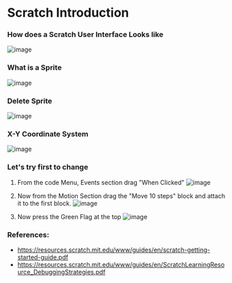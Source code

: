 # Scratch Introduction

### How does a Scratch User Interface Looks like
![image](https://github.com/saurabhgokhale/dcs_scratch_programming/assets/2688478/78564f52-ea56-4776-9436-e0fc2ccf0e77)


### What is a Sprite
![image](https://github.com/saurabhgokhale/dcs_scratch_programming/assets/2688478/5f1125d6-3988-4c18-aabf-38c6082e164c)

### Delete Sprite
![image](https://github.com/saurabhgokhale/dcs_scratch_programming/assets/2688478/01bfd453-67c8-41a8-8456-0c309ef51809)


### X-Y Coordinate System
![image](https://github.com/saurabhgokhale/dcs_scratch_programming/assets/2688478/3c244a89-bf50-46c4-badf-3bcaf9f72cfb)


### Let's try first to change
1. From the code Menu, Events section drag "When Clicked"
![image](https://github.com/saurabhgokhale/dcs_scratch_programming/assets/2688478/b37eaf51-1210-4465-9846-af58516792bb)

2. Now from the Motion Section drag the "Move 10 steps" block and attach it to the first block.
![image](https://github.com/saurabhgokhale/dcs_scratch_programming/assets/2688478/656f03ff-a075-4c32-989b-cf01b3967a00)

3. Now press the Green Flag at the top
![image](https://github.com/saurabhgokhale/dcs_scratch_programming/assets/2688478/da728479-3b17-4de2-9412-36e2ff07f764)


### References:
- https://resources.scratch.mit.edu/www/guides/en/scratch-getting-started-guide.pdf
- https://resources.scratch.mit.edu/www/guides/en/ScratchLearningResource_DebuggingStrategies.pdf
